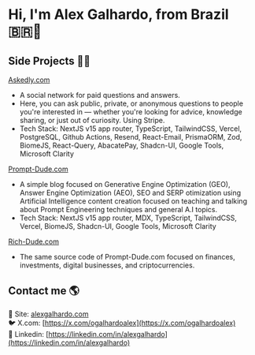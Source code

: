 # Hi, I'm Alex Galhardo, from Brazil 🇧🇷👋

## Side Projects 👨‍💻

[Askedly.com](https://askedly.com)
   - A social network for paid questions and answers.
   - Here, you can ask public, private, or anonymous questions to people you're interested in — whether you're looking for advice, knowledge sharing, or just out of curiosity. Using Stripe.
   - Tech Stack: NextJS v15 app router, TypeScript, TailwindCSS, Vercel, PostgreSQL, Github Actions, Resend, React-Email, PrismaORM, Zod, BiomeJS, React-Query, AbacatePay, Shadcn-UI, Google Tools, Microsoft Clarity

[Prompt-Dude.com](https://prompt-dude.com)
   - A simple blog focused on Generative Engine Optimization (GEO), Answer Engine Optimization (AEO), SEO and SERP otimization using Artificial Intelligence content creation focused on teaching and talking about Prompt Engineering techniques and general A.I topics.
   - Tech Stack: NextJS v15 app router, MDX, TypeScript, TailwindCSS, Vercel, BiomeJS, Shadcn-UI, Google Tools, Microsoft Clarity

[Rich-Dude.com](https://rich-dude.com)
   - The same source code of Prompt-Dude.com focused on finances, investments, digital businesses, and criptocurrencies.

## Contact me 🌎

🚀 Site: [alexgalhardo.com](https://alexgalhardo.com)  
🐦 X.com: [https://x.com/ogalhardoalex](https://x.com/ogalhardoalex)  
💼 Linkedin: [https://linkedin.com/in/alexgalhardo](https://linkedin.com/in/alexgalhardo)  
